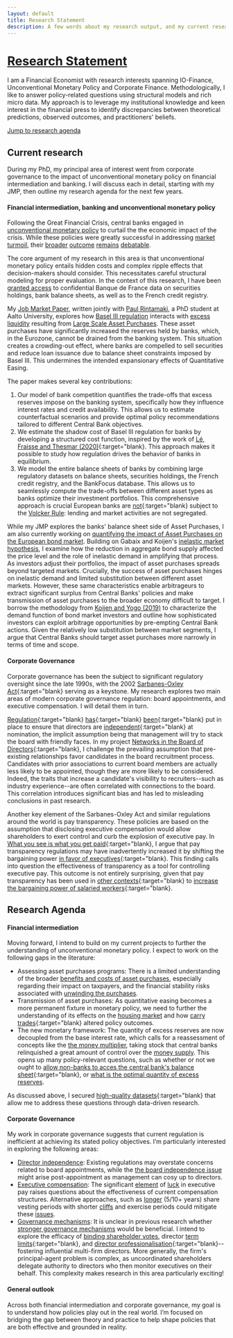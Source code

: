 ```yaml
---
layout: default
title: Research Statement
description: A few words about my research output, and my current research agenda
---
```


#  <ins>Research Statement</ins>

I am a Financial Economist with research interests spanning IO-Finance, Unconventional Monetary Policy and Corporate Finance. Methodologically, I like to answer policy-related questions using structural models and rich micro data. My approach is to leverage my institutional knowledge and keen interest in the financial press to identify discrepancies between theoretical predictions, observed outcomes, and practitioners' beliefs.

[Jump to research agenda](#research-agenda)

Current research 
------------ 

During my PhD, my principal area of interest went from corporate governance to the impact of unconventional monetary policy on financial intermediation and banking. I will discuss each in detail, starting with my JMP, then outline my research agenda for the next few years. 

#### Financial intermediation, banking and unconventional monetary policy

Following the Great Financial Crisis, central banks engaged in [unconventional monetary policy](https://www.brookings.edu/wp-content/uploads/2019/12/Bernanke_ASSA_lecture.pdf) to curtail the the economic impact of the crisis. While these policies were greatly successful in addressing [market turmoil](https://www.nber.org/papers/w17555), their [broader](https://www.sciencedirect.com/science/article/abs/pii/S0378426621003009) [outcome](https://www.nber.org/papers/w22285) [remains](https://pubsonline.informs.org/doi/abs/10.1287/mnsc.2015.2305) [debatable](https://www.un.org/en/desa/unconventional-monetary-policy-reaching-its-limits). 

The core argument of my research in this area is that unconventional monetary policy entails hidden costs and complex ripple effects that decision-makers should consider. This necessitates careful structural modeling for proper evaluation. In the context of this research, I have been [granted access](https://www.casd.eu/en/project/the-impact-of-unconventional-monetary-policy-on-credit-issuance-and-asset-prices-a-structural-model-of-demand-for-the-asset-and-liabilities-of-a-banks-balance-sheet/) to confidential Banque de France data on securities holdings, bank balance sheets, as well as to the French credit registry.  

My [Job Market Paper]({{site.baseurl}}/blog/2024/JMP), written jointly with [Paul Rintamaki](https://sites.google.com/view/paulrintamaki), a PhD student at Aalto University, explores how  [Basel III regulation](https://www.bis.org/bcbs/basel3.htm) interacts with [excess liquidity](https://www.ecb.europa.eu/ecb-and-you/explainers/tell-me-more/html/excess_liquidity.en.html) resulting from [Large Scale Asset Purchases](https://www.ecb.europa.eu/mopo/implement/app/html/index.en.html). These asset purchases have significantly increased the reserves held by banks, which, in the Eurozone, cannot be drained from the banking system. This situation creates a crowding-out effect, where banks are compelled to sell securities and reduce loan issuance due to balance sheet constraints imposed by Basel III. This undermines the intended expansionary effects of Quantitative Easing.

The paper makes several key contributions:
 1. Our model of bank competition quantifies the trade-offs that excess reserves impose on the banking system, specifically how they influence interest rates and credit availability. This allows us to estimate counterfactual scenarios and provide optimal policy recommendations tailored to different Central Bank objectives. 
 2. We estimate the shadow cost of Basel III regulation for banks by developing a structured cost function, inspired by the work of [Lé, Fraisse and Thesmar (2020)](https://pubsonline.informs.org/doi/abs/10.1287/mnsc.2018.3222){:target="blank}. This approach makes it possible to study how regulation drives the behavior of banks in equilibrium.   
 3. We model the entire balance sheets of banks by combining large regulatory datasets on balance sheets, securities holdings, the French credit registry, and the BankFocus database. This allows us to seamlessly compute the trade-offs between different asset types as banks optimize their investment portfolios. This comprehensive approach is crucial European banks are [not](https://www.reuters.com/article/us-eu-banks-regulations/eu-scraps-itsanswer-to-u-s-volcker-rule-for-banks-idUSKBN1CT285/){:target="blank} subject to the [Volcker Rule](https://www.federalreserve.gov/supervisionreg/volcker-rule.htm): lending and market activities are not segregated.

While my JMP explores the banks' balance sheet side of Asset Purchases, I am also currently working on [quantifying the impact of Asset Purchases on the European bond market]({{site.baseurl}}/blog/2024/BondsQE). Building on Gabaix and Koijen's [inelastic market hypothesis](https://cowles.yale.edu/sites/default/files/2022-10/SSRN-id3686935.pdf), I examine how the reduction in aggregate bond supply affected the price level and the role of inelastic demand in amplifying that process. As investors adjust their portfolios, the impact of asset purchases spreads beyond targeted markets.  Crucially, the success of asset purchases hinges on inelastic demand and limited substitution between different asset markets. However, these same characteristics enable arbitrageurs to extract significant surplus from Central Banks' policies and make transmission of asset purchases to the broader economy difficult to target. I borrow the methodology from [Koijen and Yogo (2019)](https://www.journals.uchicago.edu/doi/abs/10.1086/701683?mobileUi=0&) to characterize the demand function of bond market investors and outline how sophisticated investors can exploit arbitrage opportunities by pre-empting Central Bank actions.
Given the relatively low substitution between market segments, I argue that Central Banks should target asset purchases more narrowly in terms of time and scope.


#### Corporate Governance

Corporate governance has been the subject to significant regulatory oversight since the late 1990s, with the 2002 [Sarbanes-Oxley Act](https://sarbanes-oxley-act.com){:target="blank} serving as a keystone. My research explores two main areas of modern corporate governance regulation: board appointments, and executive compensation. I will detail them in turn. 


[Regulation](https://www.skadden.com/insights/publications/2022/02/the-informed-board/what-exactly-is-an-independent-director){:target="blank}  [has](https://www.sec.gov/Archives/edgar/data/73020/000119312506162571/dex991.htm){:target="blank} [been](https://www.iod.com/resources/governance/governance-explainer-director-independence/){:target="blank} put in place to ensure that directors are [independent](https://fortune.com/2023/10/16/modern-board-directors-independence/){:target="blank} at nomination, the implicit assumption being that management will try to stack the board with friendly faces. 
In my project [Networks in the Board of Directors]({{site.baseurl}}/blog/2024/BoardApointments){:target="blank}, I challenge the prevailing assumption that pre-existing relationships favor candidates in the board recruitment process. Candidates with prior associations to current board members are actually less likely to be appointed, though they are more likely to be considered. Indeed, the traits that increase a candidate's visibility to recruiters--such as industry experience--are often correlated with connections to the board. This correlation introduces significant bias and has led to misleading conclusions in past research.


Another key element of the Sarbanes-Oxley Act and similar regulations around the world is pay transparency. These policies are based on the assumption that disclosing executive compensation would allow shareholders to exert control and curb  the explosion of executive pay. In [What you see is what you get paid]({{site.baseurl}}/blog/2024/CEOPayTransparency){:target="blank},  I argue that pay transparency regulations may have inadvertently increased it by shifting the bargaining power [in favor of executives](https://action.deloitte.com/insight/3065/what-do-pay-transparency-trends-mean-for-ceo-compensation){:target="blank}. This finding calls into question the effectiveness of transparency as a tool for controlling executive pay. This outcome is not entirely surprising, given that pay transparency has been used in [other contexts](https://www.conference-board.org/publications/countdown-to-eu-new-law-on-pay-transparency-multinationals-must-move-faster){:target="blank} to [increase the bargaining power of salaried workers](https://www.wtwco.com/en-ke/insights/2024/02/the-momentum-and-future-of-pay-transparency-in-the-us){:target="blank}.


Research Agenda
-------

#### Financial intermediation

Moving forward, I intend to build on my current projects to further the understanding of unconventional monetary policy. I expect to work on the following gaps in the literature:

- Assessing asset purchases programs: There is a limited understanding of the broader [benefits and costs of asset purchases](https://www.ecb.europa.eu/press/key/date/2024/html/ecb.sp240528~a4f151497d.en.html), especially regarding their impact on taxpayers, and the financial stability risks associated with [unwinding the purchases](https://www.europarl.europa.eu/RegData/etudes/IDAN/2023/741479/IPOL_IDA(2023)741479_EN.pdf).
- Transmission of asset purchases: As quantitative easing becomes a more permanent fixture in monetary policy, we need to further the understanding of its effects on the [housing market](https://www.forbes.com/sites/georgecalhoun/2024/03/13/collateral-damage-from-fed-policy-part-2-a-broken-housing-market/) and how [carry trades](https://www.sciencedirect.com/science/article/abs/pii/S2110701719300095){:target="blank} altered policy outcomes. 
- The new monetary framework: The quantity of excess reserves are now decoupled from the base interest rate, which calls for a reassessment of concepts like the [the money multiplier](https://fredblog.stlouisfed.org/2023/07/the-monetary-multiplier-and-bank-reserves/), taking stock that central banks relinquished a great amount of control over the [money supply](https://eprints.lse.ac.uk/84209/1/Goodhart_Determination%20money%20supply_2017.pdf). This opens up many policy-relevant questions, such as whether or not we ought to [allow non-banks to acces the central bank's balance sheet](https://libertystreeteconomics.newyorkfed.org/2022/01/how-the-feds-overnight-reverse-repo-facility-works/){:target="blank}, or [what is the optimal quantity of excess reserves](https://www.clevelandfed.org/publications/economic-commentary/2015/ec-201502-excess-reserves-oceans-of-cash).

As discussed above, I secured [high-quality datasets](https://www.casd.eu/en/project/the-impact-of-unconventional-monetary-policy-on-credit-issuance-and-asset-prices-a-structural-model-of-demand-for-the-asset-and-liabilities-of-a-banks-balance-sheet/){:target="blank} that allow me to address these questions through data-driven research.




#### Corporate Governance

My work in corporate governance suggests that current regulation is inefficient at achieving its stated policy objectives. I’m particularly interested in exploring the following areas:
 
 -  <ins>Director independence</ins>: Existing regulations may overstate concerns related to board appointments, while the [the board independence issue](https://fortune.com/2023/10/16/modern-board-directors-independence) might arise post-appointment as management can cosy up to directors.
 -   <ins>Executive compensation</ins>: The significant [element](https://academic.oup.com/qje/article-abstract/116/3/901/1899775) of [luck](https://academic.oup.com/rfs/article-abstract/33/7/3174/5513177) in executive pay raises questions about the effectiveness of current compensation structures. Alternative approaches, such as  [longer](https://www.forbes.com/sites/timworstall/2013/06/22/the-fascinating-part-of-the-changes-to-tim-cooks-restricted-apple-stock/) (5/10+ years) share vesting periods with shorter [cliffs](https://www.holloway.com/g/equity-compensation/sections/vesting-and-cliffs) and exercise periods could mitigate these  [issues](https://pubsonline.informs.org/doi/abs/10.1287/mnsc.1050.0365). 
 - <ins>Governance mechanisms</ins>:  It is unclear in previous research whether [stronger governance mechanisms](https://www.ecgi.global/sites/default/files/working_papers/documents/finalwagnerwenk.pdf) would be beneficial.  I intend to explore the efficacy of [binding shareholder votes](https://clsbluesky.law.columbia.edu/2020/04/23/the-value-of-shareholder-voting/), director [term limits](https://www.hanselladvisory.com/publication/term-limits-for-directors/){:target="blank}, and [director professionalisation](https://www.cfainstitute.org/-/media/documents/article/position-paper/director-professionalism-review-of-director-training-programs-in-apac.pdf){:target="blank}--fostering influential multi-firm directors. More generally, the firm's principal-agent problem is complex, as uncoordinated shareholders delegate authority to directors who then monitor executives on their behalf. This complexity makes research in this area particularly exciting!

#### General outlook

Across both financial intermediation and corporate governance, my goal is to understand how policies play out in the real world. I’m focused on bridging the gap between theory and practice to help shape policies that are both effective and grounded in reality.
























